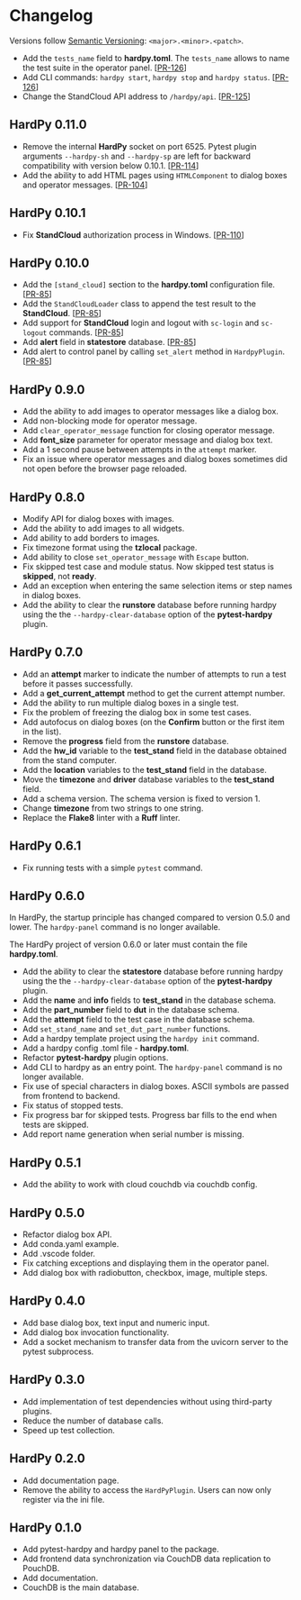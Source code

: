 # Changelog

Versions follow [Semantic Versioning](https://semver.org/): `<major>.<minor>.<patch>`.

* Add the `tests_name` field to **hardpy.toml**.
  The `tests_name` allows to name the test suite in the operator panel. [[PR-126](https://github.com/everypinio/hardpy/pull/126)]
* Add CLI commands: `hardpy start`, `hardpy stop` and `hardpy status`. [[PR-126](https://github.com/everypinio/hardpy/pull/126)]
* Change the StandCloud API address to `/hardpy/api`. [[PR-125](https://github.com/everypinio/hardpy/pull/125)]

## HardPy 0.11.0

* Remove the internal **HardPy** socket on port 6525. Pytest plugin arguments `--hardpy-sh` and `--hardpy-sp`
  are left for backward compatibility with version below 0.10.1.
  [[PR-114](https://github.com/everypinio/hardpy/pull/114)]
* Add the ability to add HTML pages using `HTMLComponent` to dialog boxes and operator messages.
  [[PR-104](https://github.com/everypinio/hardpy/pull/104)]

## HardPy 0.10.1

* Fix **StandCloud** authorization process in Windows.
  [[PR-110](https://github.com/everypinio/hardpy/pull/110)]

## HardPy 0.10.0

* Add the `[stand_cloud]` section to the **hardpy.toml** configuration file.
  [[PR-85](https://github.com/everypinio/hardpy/pull/85)]
* Add the `StandCloudLoader` class to append the test result to the **StandCloud**.
  [[PR-85](https://github.com/everypinio/hardpy/pull/85)]
* Add support for **StandCloud** login and logout with `sc-login` and `sc-logout` commands.
  [[PR-85](https://github.com/everypinio/hardpy/pull/85)]
* Add **alert** field in **statestore** database.
  [[PR-85](https://github.com/everypinio/hardpy/pull/85)]
* Add alert to control panel by calling `set_alert` method in `HardpyPlugin`.
  [[PR-85](https://github.com/everypinio/hardpy/pull/85)]

## HardPy 0.9.0

* Add the ability to add images to operator messages like a dialog box.
* Add non-blocking mode for operator message.
* Add `clear_operator_message` function for closing operator message.
* Add **font_size** parameter for operator message and dialog box text.
* Add a 1 second pause between attempts in the `attempt` marker.
* Fix an issue where operator messages and dialog boxes sometimes did not
  open before the browser page reloaded.

## HardPy 0.8.0

* Modify API for dialog boxes with images.
* Add the ability to add images to all widgets.
* Add ability to add borders to images.
* Fix timezone format using the **tzlocal** package.
* Add ability to close `set_operator_message` with `Escape` button.
* Fix skipped test case and module status. Now skipped test status is **skipped**, not **ready**.
* Add an exception when entering the same selection items or step names in dialog boxes.
* Add the ability to clear the **runstore** database before running hardpy
  using the the `--hardpy-clear-database` option of the **pytest-hardpy** plugin.

## HardPy 0.7.0

* Add an **attempt** marker to indicate the number of attempts to run a test before it passes successfully.
* Add a **get_current_attempt** method to get the current attempt number.
* Add the ability to run multiple dialog boxes in a single test.
* Fix the problem of freezing the dialog box in some test cases.
* Add autofocus on dialog boxes (on the **Confirm** button or the first item in the list).
* Remove the **progress** field from the **runstore** database.
* Add the **hw_id** variable to the **test_stand** field in the database obtained from the stand computer.
* Add the **location** variables to the **test_stand** field in the database.
* Move the **timezone** and **driver** database variables to the **test_stand** field.
* Add a schema version. The schema version is fixed to version 1.
* Change **timezone** from two strings to one string.
* Replace the **Flake8** linter with a **Ruff** linter.

## HardPy 0.6.1

* Fix running tests with a simple `pytest` command.

## HardPy 0.6.0

In HardPy, the startup principle has changed compared to version 0.5.0 and lower.
The `hardpy-panel` command is no longer available.

The HardPy project of version 0.6.0 or later must contain the file **hardpy.toml**.

* Add the ability to clear the **statestore** database before running hardpy
  using the the `--hardpy-clear-database` option of the **pytest-hardpy** plugin.
* Add the **name** and **info** fields to **test_stand** in the database schema.
* Add the **part_number** field to **dut** in the database schema.
* Add the **attempt** field to the test case in the database schema.
* Add `set_stand_name` and `set_dut_part_number` functions.
* Add a hardpy template project using the `hardpy init` command.
* Add a hardpy config .toml file - **hardpy.toml**.
* Refactor **pytest-hardpy** plugin options.
* Add CLI to hardpy as an entry point. The `hardpy-panel` command is no longer available.
* Fix use of special characters in dialog boxes. ASCII symbols are passed from frontend to backend.
* Fix status of stopped tests.
* Fix progress bar for skipped tests. Progress bar fills to the end when tests are skipped.
* Add report name generation when serial number is missing.

## HardPy 0.5.1

* Add the ability to work with cloud couchdb via couchdb config.

## HardPy 0.5.0

* Refactor dialog box API.
* Add conda.yaml example.
* Add .vscode folder.
* Fix catching exceptions and displaying them in the operator panel.
* Add dialog box with radiobutton, checkbox, image, multiple steps.

## HardPy 0.4.0

* Add base dialog box, text input and numeric input.
* Add dialog box invocation functionality.
* Add a socket mechanism to transfer data from the uvicorn server to the pytest subprocess.

## HardPy 0.3.0

* Add implementation of test dependencies without using third-party plugins.
* Reduce the number of database calls.
* Speed up test collection.

## HardPy 0.2.0

* Add documentation page.
* Remove the ability to access the `HardPyPlugin`.
  Users can now only register via the ini file.

## HardPy 0.1.0

* Add pytest-hardpy and hardpy panel to the package.
* Add frontend data synchronization via CouchDB data replication to PouchDB.
* Add documentation.
* CouchDB is the main database.
